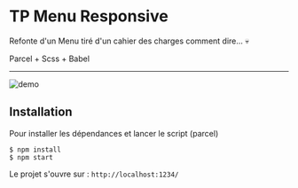 # TP Menu Responsive

Refonte d'un Menu tiré d'un cahier des charges comment dire... 💀

Parcel + Scss + Babel

_____

![demo](https://i.imgur.com/H7jCq6p.gif)

## Installation

Pour installer les dépendances et lancer le script (parcel)

~~~
$ npm install
$ npm start
~~~

Le projet s'ouvre sur :  `http://localhost:1234/`

